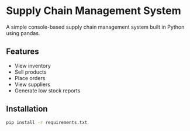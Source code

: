 # Supply Chain Management System

A simple console-based supply chain management system built in Python using pandas.

## Features
- View inventory
- Sell products
- Place orders
- View suppliers
- Generate low stock reports

## Installation
```bash
pip install -r requirements.txt
